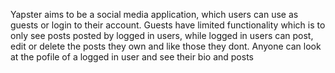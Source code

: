Yapster aims to be a social media application, which users can use as guests or login to their account. Guests have limited functionality which is to only see posts posted by logged in users, while logged in users can post, edit or delete the posts they own and like those they dont. Anyone can look at the pofile of a logged in user and see their bio and posts